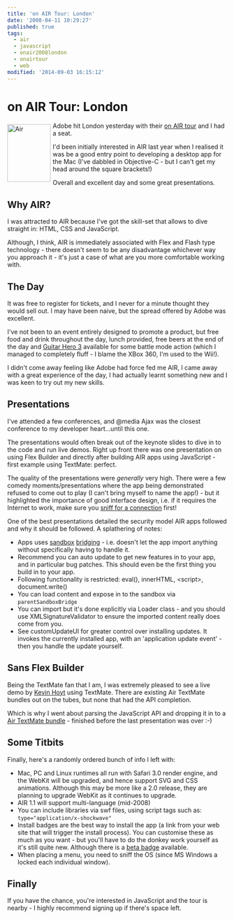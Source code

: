 ```yaml
---
title: 'on AIR Tour: London'
date: '2008-04-11 10:29:27'
published: true
tags:
  - air
  - javascript
  - onair2008london
  - onairtour
  - web
modified: '2014-09-03 16:15:12'
---
```

# on AIR Tour: London

<img src="/images/air.jpg" alt="Air" title="Air" style="float: left; margin: 5px 5px 0 0;" height="132" width="99" /> Adobe hit London yesterday with their [on AIR tour](http://onair.adobe.com/) and I had a seat.

I'd been initially interested in AIR last year when I realised it was be a good entry point to developing a desktop app for the Mac (I've dabbled in Objective-C - but I can't get my head around the square brackets!)

Overall and excellent day and some great presentations.


<!--more-->

<h2 style="clear: left;">Why AIR?</h2>

I was attracted to AIR because I've got the skill-set that allows to dive straight in: HTML, CSS and JavaScript.

Although, I think, AIR is immediately associated with Flex and Flash type technology - there doesn't seem to be any disadvantage whichever way you approach it - it's just a case of what are you more comfortable working with.

## The Day

It was free to register for tickets, and I never for a minute thought they would sell out.  I may have been naive, but the spread offered by Adobe was excellent.

I've not been to an event entirely designed to promote a product, but free food and drink throughout the day, lunch provided, free beers at the end of the day and [Guitar Hero 3](http://www.flickr.com/photos/remysharp/2268147045/in/set-72157600666145464/) available for some battle mode action (which I managed to completely fluff - I blame the XBox 360, I'm used to the Wii!).

I didn't come away feeling like Adobe had force fed me AIR, I came away with a great experience of the day, I had actually learnt something new and I was keen to try out my new skills.

## Presentations

I've attended a few conferences, and @media Ajax was the closest conference to my developer heart...until this one.

The presentations would often break out of the keynote slides to dive in to the code and run live demos.  Right up front there was one presentation on using Flex Builder and directly after building AIR apps using JavaScript - first example using TextMate: perfect.

The quality of the presentations were *generally* very high.  There were a few comedy moments/presentations where the app being demonstrated refused to come out to play (I can't bring myself to name the app!) - but it highlighted the importance of good interface design, i.e. if it requires the Internet to work, make sure you [sniff for a connection](http://livedocs.adobe.com/air/1/jslr/air/net/URLMonitor.html) first!

One of the best presentations detailed the security model AIR apps followed and why it should be followed. A splathering of notes:

* Apps uses [sandbox](http://livedocs.adobe.com/air/1/devappshtml/help.html?content=ProgrammingHTMLAndJavaScript_10.html) [bridging](http://www.adobe.com/devnet/air/ajax/quickstart/sandbox_bridge.html) - i.e. doesn't let the app import anything without specifically having to handle it.
* Recommend you can auto update to get new features in to your app, and in particular bug patches. This should even be the first thing you build in to your app.
* Following functionality is restricted: eval(), innerHTML, &lt;script&gt;, document.write()
* You can load content and expose in to the sandbox via <code>parentSandboxBridge</code>
* You can import but it's done explicitly via Loader class - and you should use XMLSignatureValidator to ensure the imported content really does come from you.
* See customUpdateUI for greater control over installing updates.  It invokes the currently installed app, with an 'application update event' - then you handle the update yourself.

## Sans Flex Builder

Being the TextMate fan that I am, I was extremely pleased to see a live demo by [Kevin Hoyt](http://blog.kevinhoyt.org/) using TextMate.  There are existing Air TextMate bundles out on the tubes, but none that had the API completion.

Which is why I went about parsing the JavaScript API and dropping it in to a [Air TextMate bundle](/downloads/Air.tmbundle.zip) - finished before the last presentation was over :-)

## Some Titbits

Finally, here's a randomly ordered bunch of info I left with:

* Mac, PC and Linux runtimes all run with Safari 3.0 render engine, and the WebKit will be upgraded, and hence support SVG and CSS animations.  Although this may be more like a 2.0 release, they are planning to upgrade WebKit as it continues to upgrade.
* AIR 1.1 will support multi-language (mid-2008)
* You can include libraries via swf files, using script tags such as: <code>type="application/x-shockwave"</code>
* Install badges are the best way to install the app (a link from your web site that will trigger the install process).  You can customise these as much as you want - but you'll have to do the donkey work yourself as it's still quite new. Although there is a [beta badge](http://labs.adobe.com/wiki/index.php/AIR_Badge) available.
* When placing a menu, you need to sniff the OS (since MS Windows a locked each individual window).

## Finally

If you have the chance, you're interested in JavaScript and the tour is nearby - I highly recommend signing up if there's space left.
